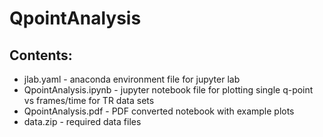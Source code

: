 # QpointAnalysis
## Contents:  
+ jlab.yaml - anaconda environment file for jupyter lab  
+ QpointAnalysis.ipynb - jupyter notebook file for plotting single q-point vs frames/time for TR data sets  
+ QpointAnalysis.pdf - PDF converted notebook with example plots  
+ data.zip - required data files  
